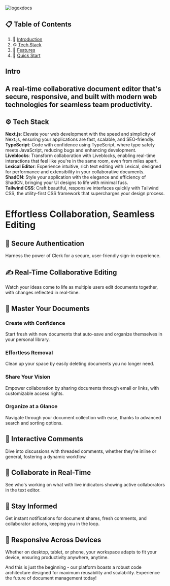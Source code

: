 ![logoxdocs](https://github.com/user-attachments/assets/03618e27-1d0b-4aeb-97fa-31aadb7ade9c)


## 📋 <a name="table">Table of Contents</a>

1. 🤖 [Introduction](#introduction)
2. ⚙️ [Tech Stack](#tech-stack)
3. 🔋 [Features](#features)
4. 🤸 [Quick Start](#quick-start)

## <div id="introduction">
  <h2> <a name="tech-stack">Intro</a></h2>
 
 <h2>A real-time collaborative document editor that's secure, responsive, and built with modern web technologies for seamless team productivity.</h2>
</div>

<div id="tech-stack">
  <h2>⚙️ <a name="tech-stack">Tech Stack</a></h2>

  <div>
    <strong>Next.js</strong>: Elevate your web development with the speed and simplicity of Next.js, ensuring your applications are fast, scalable, and SEO-friendly.
    <br/>
  </div>

  <div>
    <strong>TypeScript</strong>: Code with confidence using TypeScript, where type safety meets JavaScript, reducing bugs and enhancing development.
  </div>

  <div>
    <strong>Liveblocks</strong>: Transform collaboration with Liveblocks, enabling real-time interactions that feel like you're in the same room, even from miles apart.
  </div>

  <div>
    <strong>Lexical Editor</strong>: Experience intuitive, rich text editing with Lexical, designed for performance and extensibility in your collaborative documents.
  </div>

  <div>
    <strong>ShadCN</strong>: Style your application with the elegance and efficiency of ShadCN, bringing your UI designs to life with minimal fuss.
  </div>

  <div>
    <strong>Tailwind CSS</strong>: Craft beautiful, responsive interfaces quickly with Tailwind CSS, the utility-first CSS framework that supercharges your design process.
  </div>
</div>

<h1>Effortless Collaboration, Seamless Editing</h1>

<div>
    <h2>🔐 Secure Authentication</h2>
    <p>Harness the power of Clerk for a secure, user-friendly sign-in experience.</p>
</div>

<div>
    <h2>✍️ Real-Time Collaborative Editing</h2>
    <p>Watch your ideas come to life as multiple users edit documents together, with changes reflected in real-time.</p>
</div>

<div>
    <h2>📂 Master Your Documents</h2>
    <div>
        <div>
            <h3>Create with Confidence</h3>
            <p>Start fresh with new documents that auto-save and organize themselves in your personal library.</p>
        </div>
        <div>
            <h3>Effortless Removal</h3>
            <p>Clean up your space by easily deleting documents you no longer need.</p>
        </div>
        <div>
            <h3>Share Your Vision</h3>
            <p>Empower collaboration by sharing documents through email or links, with customizable access rights.</p>
        </div>
        <div>
            <h3>Organize at a Glance</h3>
            <p>Navigate through your document collection with ease, thanks to advanced search and sorting options.</p>
        </div>
    </div>
</div>

<div>
    <h2>💬 Interactive Comments</h2>
    <p>Dive into discussions with threaded comments, whether they're inline or general, fostering a dynamic workflow.</p>
</div>

<div>
    <h2>👥 Collaborate in Real-Time</h2>
    <p>See who's working on what with live indicators showing active collaborators in the text editor.</p>
</div>

<div>
    <h2>🔔 Stay Informed</h2>
    <p>Get instant notifications for document shares, fresh comments, and collaborator actions, keeping you in the loop.</p>
</div>

<div>
    <h2>📱 Responsive Across Devices</h2>
    <p>Whether on desktop, tablet, or phone, your workspace adapts to fit your device, ensuring productivity anywhere, anytime.</p>
</div>

<div>
    <p>And this is just the beginning - our platform boasts a robust code architecture designed for maximum reusability and scalability. Experience the future of document management today!</p>
</div>
